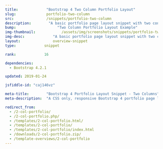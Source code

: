 ```yaml
---
title:             "Bootstrap 4 Two Column Portfolio Layout"
slug:              portfolio-two-column
src:               /snippets/portfolio-two-column
description:	    "A basic portfolio page layout snippet with two content columns built with Bootstrap 4"
bump:			        "Two Column Portfolio Layout Example"
img-thumbnail:	    	  /assets/img/screenshots/snippets/portfolio-two-column.jpg
img-desc:		      "A basic portfolio page layout snippet with two content columns built with Bootstrap 4"
layout:		    	  overview-snippet
type:             snippet

rank:             16

dependencies:     
  - Bootstrap 4.2.1

updated: 2019-01-24

jsfiddle-id: "caj146vz"

meta-title:        "Bootstrap 4 Portfolio Layout Snippet - Two Columns"
meta-description:  "A CSS only, responsive Bootstrap 4 portfolio page layout example with two columns of content."

redirect_from:
  - /2-col-portfolio/
  - /2-col-portfolio.php/
  - /templates/2-col-portfolio.html/
  - /templates/2-col-portfolio/
  - /templates/2-col-portfolio/index.html
  - /downloads/2-col-portfolio.zip/
  - /template-overviews/2-col-portfolio
---
```

